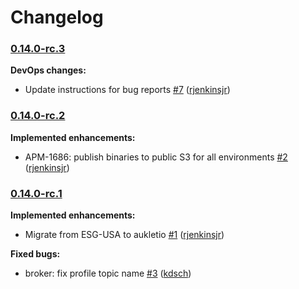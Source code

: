 # Changelog

### [0.14.0-rc.3](https://github.com/aukletio/Auklet-Client-C/tree/0.14.0-rc.3)

**DevOps changes:**

- Update instructions for bug reports [#7](https://github.com/aukletio/Auklet-Client-C/pull/7) ([rjenkinsjr](https://github.com/rjenkinsjr))

### [0.14.0-rc.2](https://github.com/aukletio/Auklet-Client-C/tree/0.14.0-rc.2)

**Implemented enhancements:**

- APM-1686: publish binaries to public S3 for all environments [#2](https://github.com/aukletio/Auklet-Client-C/pull/2) ([rjenkinsjr](https://github.com/rjenkinsjr))

### [0.14.0-rc.1](https://github.com/aukletio/Auklet-Client-C/tree/0.14.0-rc.1)

**Implemented enhancements:**

- Migrate from ESG-USA to aukletio [#1](https://github.com/aukletio/Auklet-Client-C/pull/1) ([rjenkinsjr](https://github.com/rjenkinsjr))

**Fixed bugs:**

- broker: fix profile topic name [#3](https://github.com/aukletio/Auklet-Client-C/pull/3) ([kdsch](https://github.com/kdsch))
